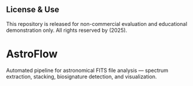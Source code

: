 ## License & Use

This repository is released for non-commercial evaluation and educational demonstration only.
All rights reserved by <Ali Nawaz> (2025).


# AstroFlow
Automated pipeline for astronomical FITS file analysis — spectrum extraction, stacking, biosignature detection, and visualization.
